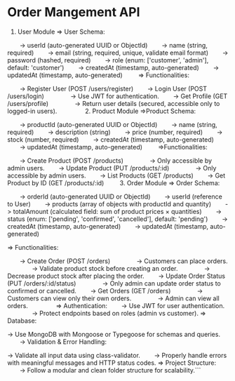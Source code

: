 # Order Mangement API


1. User Module
=> User Schema:

 

  -> userId (auto-generated UUID or ObjectId)
  -> name (string, required)
  -> email (string, required, unique, validate email format)
  -> password (hashed, required)
  -> role (enum: ['customer', 'admin'], default: 'customer')
  -> createdAt (timestamp, auto-generated)
  -> updatedAt (timestamp, auto-generated)
  
=> Functionalities:

 

  -> Register User (POST /users/register)
  -> Login User (POST /users/login)
    -> Use JWT for authentication.
  -> Get Profile (GET /users/profile)
    -> Return user details (secured, accessible only to logged-in users).
    
2. Product Module
=>Product Schema:

 

  -> productId (auto-generated UUID or ObjectId)
  -> name (string, required)
  -> description (string)
  -> price (number, required)
  -> stock (number, required)
  -> createdAt (timestamp, auto-generated)
  -> updatedAt (timestamp, auto-generated)
  
=>Functionalities:

 

  -> Create Product (POST /products)
    -> Only accessible by admin users.
  -> Update Product (PUT /products/:id)
    -> Only accessible by admin users.
  -> List Products (GET /products)
  -> Get Product by ID (GET /products/:id)
  
3. Order Module
=> Order Schema:

 

  -> orderId (auto-generated UUID or ObjectId)
  -> userId (reference to User)
  -> products (array of objects with productId and quantity)
  -> totalAmount (calculated field: sum of product prices × quantities)
  -> status (enum: ['pending', 'confirmed', 'cancelled'], default: 'pending')
  -> createdAt (timestamp, auto-generated)
  -> updatedAt (timestamp, auto-generated)

 

=> Functionalities:

 

  -> Create Order (POST /orders)
    -> Customers can place orders.
    -> Validate product stock before creating an order.
    -> Decrease product stock after placing the order.
  -> Update Order Status (PUT /orders/:id/status)
    -> Only admin can update order status to confirmed or cancelled.
  -> Get Orders (GET /orders)
    -> Customers can view only their own orders.
    -> Admin can view all orders.
    
=> Authentication:
  -> Use JWT for user authentication.
    -> Protect endpoints based on roles (admin vs customer).
=> Database:

 

-> Use MongoDB with Mongoose or Typegoose for schemas and queries.
  -> Validation & Error Handling:

 

-> Validate all input data using class-validator.
  -> Properly handle errors with meaningful messages and HTTP status codes.
=> Project Structure:
  -> Follow a modular and clean folder structure for scalability.```
